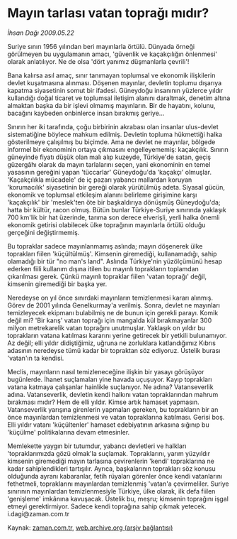 # Mayın tarlası vatan toprağı mıdır?

*İhsan Dağı 2009.05.22*

<tr><td class="metin" colspan="2" style="padding-top: 20px; padding-left: 5px; padding-right: 10px;">Suriye sınırı 1956 yılından beri mayınlarla örtülü. Dünyada örneği görülmeyen bu uygulamanın amacı, 'güvenlik ve kaçakçılığın önlenmesi' olarak anlatılıyor. Ne de olsa 'dört yanımız düşmanlarla çevrili'!</td></tr><tr><td class="metin" colspan="2" style="padding-top: 20px; padding-left: 5px; padding-right: 10px;"><p>Bana kalırsa asıl amaç, sınır tanımayan toplumsal ve ekonomik ilişkilerin devlet kuşatmasına alınması. Döşenen mayınlar, devletin toplumu dışarıya kapatma siyasetinin somut bir ifadesi. Güneydoğu insanının yüzlerce yıldır kullandığı doğal ticaret ve toplumsal iletişim alanını daraltmak, denetim altına almaktan başka da bir işlevi olmamış mayınların. Bir de hayatını, kolunu, bacağını kaybeden onbinlerce insan bırakmış geriye...
<p>Sınırın her iki tarafında, çoğu birbirinin akrabası olan insanlar ulus-devlet sistematiğine böylece mahkum edilmiş. Devletin topluma hükmettiği halka gösterilmeye çalışılmış bu biçimde. Ama ne devlet ne mayınlar, bölgede informel bir ekonominin ortaya çıkmasını engelleyememiş: kaçakçılık. Sınırın güneyinde fiyatı düşük olan malı alıp kuzeyde, Türkiye'de satan, geçiş güzergâhı olarak da mayın tarlalarını seçen, yani ekonominin en temel yasasının gereğini yapan 'tüccarlar' Güneydoğu'da 'kaçakçı' olmuşlar. 'Kaçakçılıkla mücadele' de iç pazarı yabancı mallardan koruyan 'korumacılık' siyasetinin bir gereği olarak yürütülmüş adeta. Siyasal gücün, ekonomik ve toplumsal etkileşim alanını belirleme girişimine karşı 'kaçakçılık' bir 'meslek'ten öte bir başkaldırıya dönüşmüş Güneydoğu'da; hatta bir kültür, racon olmuş. Bütün bunlar Türkiye-Suriye sınırında yaklaşık 700 km'lik bir hat üzerinde, tarıma son derece elverişli, yerli halka önemli ekonomik getirisi olabilecek ülke toprağının mayınlarla örtülü olduğu gerçeğini değiştirmemiş.
<p>Bu topraklar sadece mayınlanmamış aslında; mayın döşenerek ülke toprakları fiilen 'küçültülmüş'. Kimsenin giremediği, kullanamadığı, sahip olamadığı bir tür "no man's land". Aslında Türkiye'nin yüzölçümünü hesap ederken fiili kullanım dışına itilen bu mayınlı toprakların toplamdan çıkarılması gerek. Çünkü mayınlı topraklar fiilen 'vatan toprağı' değil, kimsenin giremediği bir başka yer.
<p>Neredeyse on yıl önce sınırdaki mayınların temizlenmesi kararı alınmış. Görev de 2001 yılında Genelkurmay'a verilmiş. Sonra, devlet ne mayınları temizleyecek ekipmanı bulabilmiş ne de bunun için gerekli parayı. Komik değil mi? 'Bir karış' vatan toprağı için mangalda kül bırakmayanlar 300 milyon metrekarelik vatan toprağını unutmuşlar. Yaklaşık on yıldır bu toprakların vatana katılması kararını yerine getirecek bir yetkili bulunamıyor. Az değil; elli yıldır didiştiğimiz, uğruna ne zorluklara katlandığımız Kıbrıs adasının neredeyse tümü kadar bir topraktan söz ediyoruz. Üstelik burası 'vatan'ın ta kendisi.
<p>Meclis, mayınların nasıl temizleneceğine ilişkin bir yasayı görüşüyor bugünlerde. İhanet suçlamaları yine havada uçuşuyor. Kayıp toprakları vatana katmaya çalışanlar hainlikle suçlanıyor. Ne adına? Vatanseverlik adına. Vatanseverlik, devletin kendi halkını vatan topraklarından mahrum bırakması mıdır? Hem de elli yıldır. Kimse artık hamaset yapmasın. Vatanseverlik yarışına girenlerin yapmaları gereken, bu toprakların bir an önce mayınlardan temizlenmesi ve vatan topraklarına katılması. Gerisi boş. Elli yıldır vatanı 'küçültenler' hamaset edebiyatının arkasına sığınıp bu 'küçülme' politikalarına devam etmesinler.
<p>Memlekette yaygın bir tutumdur, yabancı devletleri ve halkları 'topraklarımızda gözü olmak'la suçlamak. Topraklarını, yarım yüzyıldır kimsenin giremediği mayın tarlasına çevirenlerin 'kendi' topraklarına ne kadar sahiplendikleri tartışılır. Ayrıca, başkalarının toprakları söz konusu olduğunda ayranı kabaranlar, fetih rüyaları görenler önce kendi vatanlarını fethetmeli, topraklarını mayınlardan temizlenmiş 'vatan'a çevirmeliler. Suriye sınırının mayınlardan temizlenmesiyle Türkiye, ülke olarak, ilk defa fiilen 'genişleme' imkânına kavuşacak. Üstelik bu, meşru; kimsenin toprağını işgal etmeyi gerektirmiyor. Sadece kendi toprağına sahip çıkmak yetecek. i.dagi@zaman.com.tr <br/></p></p></p></p></p></p></td></tr>

Kaynak: [zaman.com.tr](http://zaman.com.tr/yazar.do?yazino=850289), [web.archive.org (arşiv bağlantısı)](http://web.archive.org/web/20090527011240/http://www.zaman.com.tr:80/yazar.do?yazino=850289)
